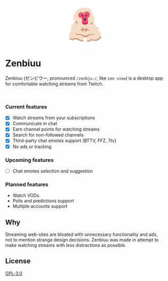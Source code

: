 <p align="center">
  <img src="./icon.png" alt="" width="128" />
</p>

# Zenbiuu

Zenbiuu (ゼンビウー, pronounced `/zenbjuː/`, like `zen view`) is a desktop app for comfortable watching streams from Twitch.

<p align="center">
  <img src="https://user-images.githubusercontent.com/9434734/227633975-47473b21-bb3c-4aa5-8127-8ca528329d5c.png" alt="" width="640" />
</p>

### Current features
- [x] Watch streams from your subscriptions
- [x] Communicate in chat
- [x] Earn channel points for watching streams
- [x] Search for non-followed channels
- [x] Third-party chat emotes support (BTTV, FFZ, 7tv)
- [x] No ads or tracking

### Upcoming features
- [ ] Chat emotes selection and suggestion

### Planned features
- Watch VODs
- Polls and predictions support
- Multiple accounts support

## Why
Streaming web-sites are bloated with unnecessary functionality and ads, not to mention strange design decisions.
Zenbiuu was made in attempt to make watching streams with less distractions as possible.

## License
[GPL-3.0](https://opensource.org/licenses/GPL-3.0)
